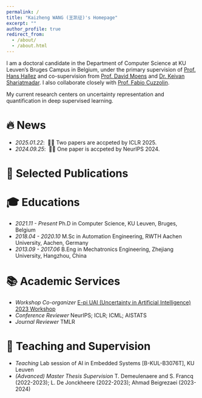 ```yaml
---
permalink: /
title: "Kaizheng WANG (王凯征)'s Homepage"
excerpt: ""
author_profile: true
redirect_from: 
  - /about/
  - /about.html
---
```


<!-- {% if site.google_scholar_stats_use_cdn %}
{% assign gsDataBaseUrl = "https://cdn.jsdelivr.net/gh/" | append: site.repository | append: "@" %}
{% else %}
{% assign gsDataBaseUrl = "https://raw.githubusercontent.com/" | append: site.repository | append: "/" %}
{% endif %}
{% assign url = gsDataBaseUrl | append: "google-scholar-stats/gs_data_shieldsio.json" %} -->

<span class='anchor' id='about-me'></span>

I am a doctoral candidate in the Department of Computer Science at KU Leuven’s Bruges Campus in Belgium, under the primary supervision of [Prof. Hans Hallez](https://www.kuleuven.be/wieiswie/en/person/00080562) and co-supervision from [Prof. David Moens](https://www.kuleuven.be/wieiswie/en/person/00012025) and [Dr. Keivan Shariatmadar](https://www.linkedin.com/in/keivan-shariatmadar/?originalSubdomain=be). I also collaborate closely with [Prof. Fabio Cuzzolin](https://www.brookes.ac.uk/profiles/staff/fabio-cuzzolin).

My current research centers on uncertainty representation and quantification in deep supervised learning.  


# 🔥 News
- *2025.01.22*: &nbsp;🎉🎉 Two papers are accpeted by ICLR 2025.
- *2024.09.25*: &nbsp;🎉🎉 One paper is accpeted by NeurIPS 2024.

# 📝 Selected Publications
<!-- - [**Robust state and protection-level estimation within tightly coupled GNSS/INS navigation system**] -->

<!-- <div class='paper-box'><div class='paper-box-image'><div><div class="badge">CVPR 2016</div><img src='images/500x300.png' alt="sym" width="100%"></div></div>
<div class='paper-box-text' markdown="1">

[Deep Residual Learning for Image Recognition](https://openaccess.thecvf.com/content_cvpr_2016/papers/He_Deep_Residual_Learning_CVPR_2016_paper.pdf)

**Kaiming He**, Xiangyu Zhang, Shaoqing Ren, Jian Sun

[**Project**](https://scholar.google.com/citations?view_op=view_citation&hl=zh-CN&user=DhtAFkwAAAAJ&citation_for_view=DhtAFkwAAAAJ:ALROH1vI_8AC) <strong><span class='show_paper_citations' data='DhtAFkwAAAAJ:ALROH1vI_8AC'></span></strong>
- Lorem ipsum dolor sit amet, consectetur adipiscing elit. Vivamus ornare aliquet ipsum, ac tempus justo dapibus sit amet. 
</div>
</div>

- [Lorem ipsum dolor sit amet, consectetur adipiscing elit. Vivamus ornare aliquet ipsum, ac tempus justo dapibus sit amet](https://github.com), A, B, C, **CVPR 2020** -->


# 🎓 Educations
- *2021.11 - Present* Ph.D in Computer Science, KU Leuven, Bruges, Belgium
- *2018.04 - 2020.10* M.Sc in Automation Engineering, RWTH Aachen University, Aachen, Germany
- *2013.09 - 2017.06* B.Eng in Mechatronics Engineering, Zhejiang University, Hangzhou, China

# 📚 Academic Services
- *Workshop Co-organizer* [E-pi UAI (Uncertainty in Artificial Intelligence) 2023 Workshop](https://sites.google.com/view/epi-workshop-uai-2023/home?authuser=0)
- *Conference Reviewer* NeurIPS; ICLR; ICML; AISTATS 
- *Journal Reviewer* TMLR 

# 📖 Teaching and Supervision
- *Teaching* Lab session of AI in Embedded Systems \[B-KUL-B3076T\], KU Leuven 
- *(Advanced) Master Thesis Supervision* T. Demeulenaere and S. Francq (2022-2023); L. De Jonckheere (2022-2023); Ahmad Beigrezaei (2023-2024)

<!-- # 💻 Internships
- *2019.06 - 2019.10* Research assistant, Institute of Auto -->

<!-- # 🎖 Selected Honors and Awards
- *2021.10* Outstanding Graduates of Zhejiang University. 
- *2017.09*  -->
 